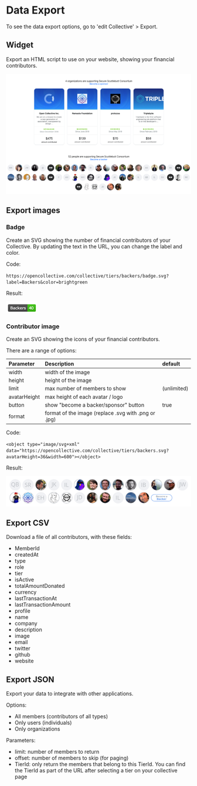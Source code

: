 # Data Export

To see the data export options, go to 'edit Collective' &gt; Export.

## Widget

Export an HTML script to use on your website, showing your financial contributors.

![](../.gitbook/assets/screen-shot-2019-05-31-at-11.59.36-am.png)

## Export images

### Badge

Create an SVG showing the number of financial contributors of your Collective. By updating the text in the URL, you can change the label and color.

Code:

`https://opencollective.com/collective/tiers/backers/badge.svg?label=Backers&color=brightgreen`

Result:

![](../.gitbook/assets/screen-shot-2019-05-31-at-12.05.35-pm.png)

### Contributor image

Create an SVG showing the icons of your financial contributors.

There are a range of options:

| Parameter | Description | default |
| :--- | :--- | :--- |
| width | width of the image |  |
| height | height of the image |  |
| limit | max number of members to show | \(unlimited\) |
| avatarHeight | max height of each avatar / logo |  |
| button | show "become a backer/sponsor" button | true |
| format | format of the image \(replace .svg with .png or .jpg\) |  |

Code:

`<object type="image/svg+xml" data="https://opencollective.com/collective/tiers/backers.svg?avatarHeight=36&width=600"></object>`

Result:

![](../.gitbook/assets/screen-shot-2019-05-31-at-12.09.13-pm.png)

## Export CSV

Download a file of all contributors, with these fields:

* MemberId
* createdAt
* type
* role
* tier
* isActive
* totalAmountDonated
* currency
* lastTransactionAt
* lastTransactionAmount
* profile
* name
* company
* description
* image
* email
* twitter
* github
* website

## Export JSON

Export your data to integrate with other applications.

Options:

* All members \(contributors of all types\)
* Only users \(individuals\)
* Only organizations

Parameters:

* limit: number of members to return
* offset: number of members to skip \(for paging\)
* TierId: only return the members that belong to this TierId. You can find the TierId as part of the URL after selecting a tier on your collective page

